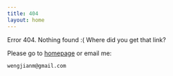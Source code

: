 ```yaml
---
title: 404
layout: home
---
```


Error 404. Nothing found :( Where did you get that link?

Please go to [homepage](/) or email me:

    wengjianm@gmail.com

